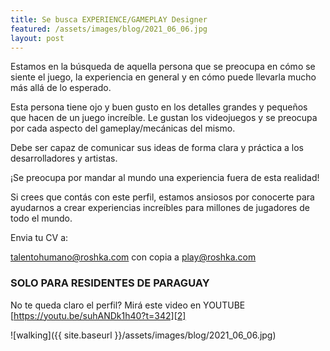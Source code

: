 ```yaml
---
title: Se busca EXPERIENCE/GAMEPLAY Designer
featured: /assets/images/blog/2021_06_06.jpg
layout: post
---
```


Estamos en la búsqueda de aquella persona que se preocupa en cómo se siente el juego, la experiencia en general y en cómo puede llevarla mucho más allá de lo esperado.

Esta persona tiene ojo y buen gusto en los detalles grandes y pequeños que hacen de un juego increíble. Le gustan los videojuegos y se preocupa por cada aspecto del gameplay/mecánicas del mismo.

Debe ser capaz de comunicar sus ideas de forma clara y práctica a los desarrolladores y artistas.

¡Se preocupa por mandar al mundo una experiencia fuera de esta realidad!

Si crees que contás con este perfil, estamos ansiosos por conocerte para ayudarnos a crear experiencias increíbles para millones de jugadores de todo el mundo.

Envia tu CV a:

[talentohumano@roshka.com][0]
con copia a
[play@roshka.com][1]


### SOLO PARA RESIDENTES DE PARAGUAY

No te queda claro el perfil? Mirá este video en YOUTUBE
[https://youtu.be/suhANDk1h40?t=342][2]


![walking]({{ site.baseurl }}/assets/images/blog/2021_06_06.jpg)

[0]: mailto:talentohumano@roshka.com
[1]: mailto:play@roshka.com
[2]: https://youtu.be/suhANDk1h40?t=342